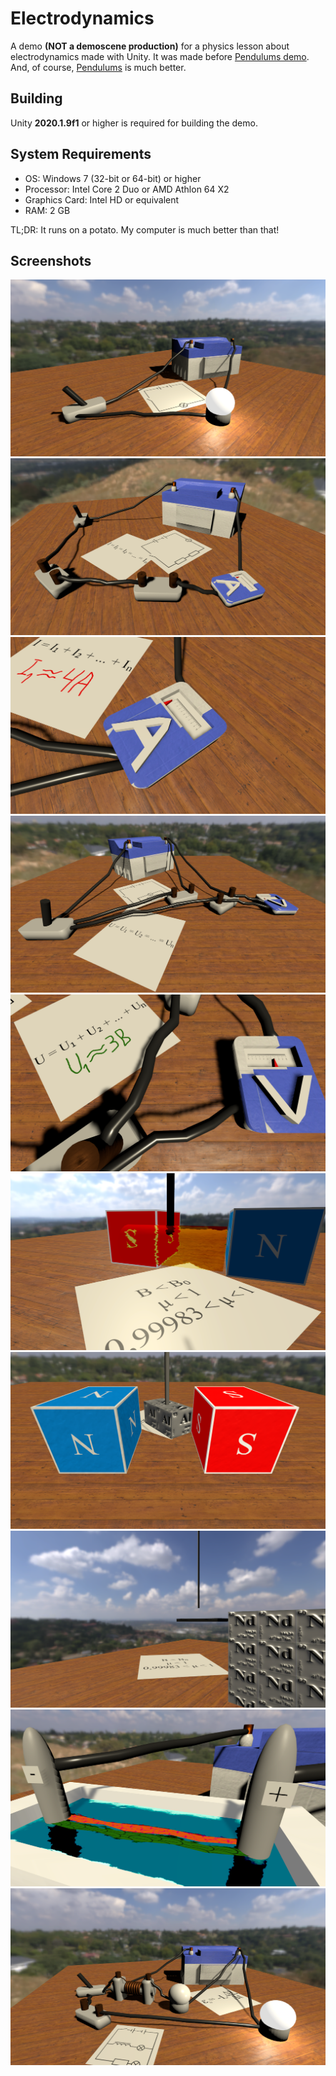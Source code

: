 # Electrodynamics
 A demo **(NOT a demoscene production)** for a physics lesson about electrodynamics made with Unity.
 It was made before [Pendulums demo](https://github.com/FedNazar/Pendulums). And, of course,
 [Pendulums](https://github.com/FedNazar/Pendulums) is much better.
 
## Building
 Unity **2020.1.9f1** or higher is required for building the demo.
 
## System Requirements
 - OS: Windows 7 (32-bit or 64-bit) or higher
 - Processor: Intel Core 2 Duo or AMD Athlon 64 X2
 - Graphics Card: Intel HD or equivalent
 - RAM: 2 GB
 
 TL;DR: It runs on a potato. My computer is much better than that!
 
## Screenshots
![Screenshot 1](Screenshots/1.png)
![Screenshot 2](Screenshots/2.png)
![Screenshot 3](Screenshots/3.png)
![Screenshot 4](Screenshots/4.png)
![Screenshot 5](Screenshots/5.png)
![Screenshot 6](Screenshots/6.png)
![Screenshot 7](Screenshots/7.png)
![Screenshot 8](Screenshots/8.png)
![Screenshot 9](Screenshots/9.png)
![Screenshot 10](Screenshots/10.png)
